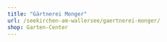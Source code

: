 ```yaml
---
title: "Gärtnerei Monger"
url: /seekirchen-am-wallersee/gaertnerei-monger/
shop: Garten-Center
---
```


